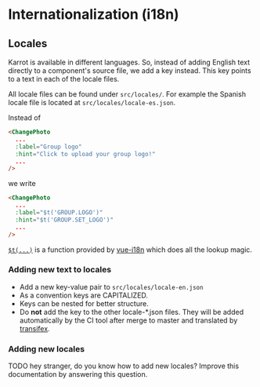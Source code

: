 # Internationalization (i18n)

## Locales

Karrot is available in different languages.
So, instead of adding English text directly to a component's source file, we add a key instead.
This key points to a text in each of the locale files.

All locale files can be found under `src/locales/`.
For example the Spanish locale file is located at `src/locales/locale-es.json`.

Instead of

```html
<ChangePhoto
  ...
  :label="Group logo"
  :hint="Click to upload your group logo!"
  ...
/>
```

we write

```html
<ChangePhoto
  ...
  :label="$t('GROUP.LOGO')"
  :hint="$t('GROUP.SET_LOGO')"
  ...
/>
```

[`$t(...)`](https://kazupon.github.io/vue-i18n/api/#vue-injected-methods) is a function provided by [vue-i18n](https://github.com/kazupon/vue-i18n) which does all the lookup magic.

### Adding new text to locales

- Add a new key-value pair to `src/locales/locale-en.json`
- As a convention keys are CAPITALIZED.
- Keys can be nested for better structure.
- Do **not** add the key to the other locale-*.json files.
  They will be added automatically by the CI tool after merge to master and translated by [transifex](https://transifex.com).


### Adding new locales

TODO hey stranger, do you know how to add new locales? Improve this documentation by answering this question.

